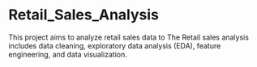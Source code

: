 # Retail_Sales_Analysis
This project aims to analyze retail sales data to The Retail sales analysis includes data cleaning, exploratory data analysis (EDA), feature engineering, and data visualization.
